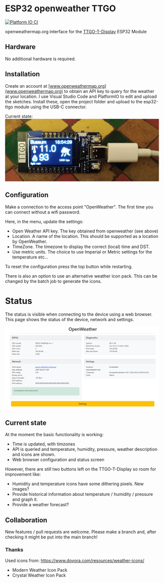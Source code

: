# ESP32 openweather TTGO

[![Platform IO CI](https://github.com/rzeldent/esp32-openweather-ttgo/actions/workflows/main.yml/badge.svg)](https://github.com/rzeldent/esp32-openweather-ttgo/actions/workflows/main.yml)

openweathermap.org interface for the [TTGO-T-Display](https://github.com/Xinyuan-LilyGO/TTGO-T-Display/blob/master/TTGO-T-Display.ino) ESP32 Module

## Hardware
No additional hardware is required.

## Installation
Create an account at [www.openweathermap.org](www.openweathermap.org) to obtain an API key to query for the weather at your location.
I use Visual Studio Code and PlatformIO to edit and upload the sketches.
Install these, open the project folder and upload to the esp32-ttgo module using the USB-C connector. 

Current state: ![TTGO Display](assets/hardware.png)

## Configuration
Make a connection to the access point "OpenWeather". The first time you can connect without a wifi password.

Here, in the menu, update the settings:

- Open Weather API key. The key obtained from openweather (see above)
- Location. A name of the location. This should be supported as a location by OpenWeather.
- TimeZone. The timezone to display the correct (local) time and DST.
- Use metric units. The choice to use Imperial or Metric settings for the temperature etc...

To reset the configuration press the top button while restarting.

There is also an option to use an alternative weather icon pack. This can be changed by the batch job to generate the icons.

# Status
The status is visible when connecting to the device using a web browser.
This page shows the status of the device, network and settings.

![Status](assets/status.png)

## Current state
At the moment the basic functionality is working: 
 - Time is updated, with timzones
 - API is queried and temperature, humidity, pressure, weather description and icons are shown.
 - Web browser configuration and status screen

However, there are still two buttons left on the TTGO-T-Display so room for improvement like:
- Humidity and temperature icons have some dithering pixels. New images?
- Provide historical information about temperature / humidity / pressure and graph it.
- Provide a weather forecast?

## Collaboration
New features / pull requests are welcome.
Please make a branch and, after checking it might be put into the main branch!

### Thanks
Used icons from: https://www.dovora.com/resources/weather-icons/
 - Modern Weather Icon Pack
 - Crystal Weather Icon Pack

